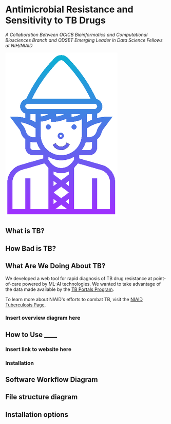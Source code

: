 # Antimicrobial Resistance and Sensitivity to TB Drugs

*A Collaboration Between OCICB Bioinformatics and Computational Biosciences Branch and ODSET Emerging Leader in Data Science Fellows at NIH/NIAID*


![alt text](https://github.com/NCBI-Hackathons/Expanding-a-versatile-antimicrobial-resistance-pipeline/blob/master/final%20elf.png)


## What is TB?

## How Bad is TB?


## What Are We Doing About TB?
We developed a web tool for rapid diagnosis of TB drug resistance at point-of-care powered by ML-AI technologies. We wanted to take advantage of the data made available by the [TB Portals Program](https://tbportals.niaid.nih.gov/). 



To learn more about NIAID's efforts to combat TB, visit the [NIAID Tuberculosis Page](https://www.niaid.nih.gov/diseases-conditions/tuberculosis-tb ).

### Insert overview diagram here

## How to Use ____

### Insert link to website here

### Installation 

## Software Workflow Diagram

## File structure diagram

## Installation options
